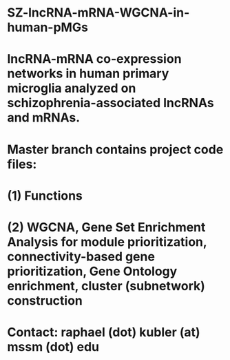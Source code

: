 # SZ-lncRNA-mRNA-WGCNA-in-human-pMGs

# lncRNA-mRNA co-expression networks in human primary microglia analyzed on schizophrenia-associated lncRNAs and mRNAs.

# Master branch contains project code files:
# (1) Functions 
# (2) WGCNA, Gene Set Enrichment Analysis for module prioritization, connectivity-based gene prioritization, Gene Ontology enrichment, cluster (subnetwork) construction

# Contact: raphael (dot) kubler (at) mssm (dot) edu
